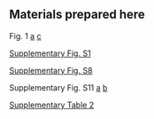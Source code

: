 ## Materials prepared here

Fig. 1 [a](./MutSpec12VertCytb.pdf) [c](./plot_fig1b.py)

[Supplementary Fig. S1](./genes/)

[Supplementary Fig. S8](./classes/)

Supplementary Fig. S11 [a](./VertCytbChTh.pdf) [b](./VertCytbAhGh.pdf)

[Supplementary Table 2](./ClassesSpectraCytb.csv)
